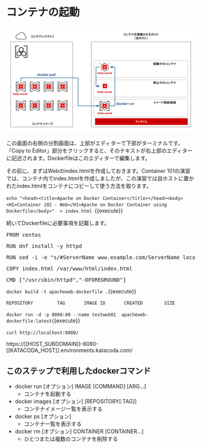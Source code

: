 # コンテナの起動


![Test Image 1](https://raw.githubusercontent.com/mayumi00/katacoda-scenarios/main/container101/images/image01.png)　

この画面の右側の分割画面は、上部がエディターで下部がターミナルです。「Copy to Editor」部分をクリックすると、そのテキストが右上部のエディターに記述されます。Dockerfileはこのエディターで編集します。

その前に、まずはWebのindex.htmlを作成しておきます。Container 101の演習では、コンテナ内でindex.htmlを作成しましたが、この演習では自ホストに置かれたindex.htmlをコンテナにコピーして使う方法を取ります。

`echo "<head><title>Apache on Docker Container</title></head><body><H1>Container 102 - Web</H1>Apache on Docker Container using Dockerfile</body>"  > index.html `{{execute}}

続いてDockerfileに必要事項を記載します。

<pre class="file" data-filename="Dockerfile" data-target="append">
FROM centos
</pre>

<pre class="file" data-filename="Dockerfile" data-target="append">
RUN dnf install -y httpd
</pre>

<pre class="file" data-filename="Dockerfile" data-target="append">
RUN sed -i -e "s/#ServerName www.example.com/ServerName localhost/" /etc/httpd/conf/httpd.conf
</pre>

<pre class="file" data-filename="Dockerfile" data-target="append">
COPY index.html /var/www/html/index.html
</pre>

<pre class="file" data-filename="Dockerfile" data-target="append">
CMD ["/usr/sbin/httpd","-DFOREGROUND"]
</pre>


`docker build -t apacheweb-dockerfile .`{{execute}}
 
```text
REPOSITORY         TAG       IMAGE ID       CREATED        SIZE

```

`docker run -d -p 8080:80 --name testweb01  apacheweb-dockerfile:latest`{{execute}}

`curl http://localhost:8080/`

https://[[HOST_SUBDOMAIN]]-8080-[[KATACODA_HOST]].environments.katacoda.com/


##  このステップで利用したdockerコマンド
- docker run [オプション] IMAGE [COMMAND] [ARG...]
  - コンテナを起動する
- docker images [オプション] [REPOSITORY[:TAG]]
  - コンテナイメージ一覧を表示する
- docker ps [オプション]
  - コンテナ一覧を表示する
- docker rm [オプション] CONTAINER [CONTAINER...]
  - ひとつまたは複数のコンテナを削除する



 